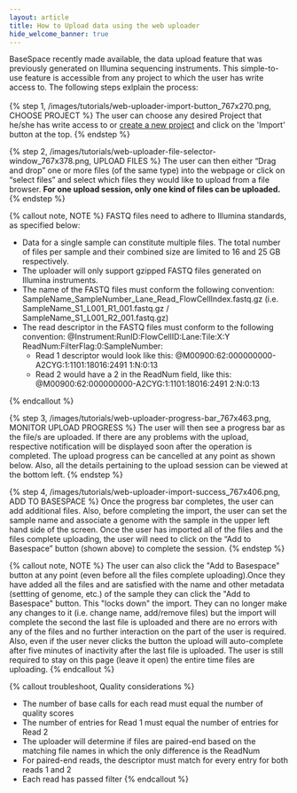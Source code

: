 ```yaml
---
layout: article
title: How to Upload data using the web uploader
hide_welcome_banner: true
---
```


BaseSpace recently made available, the data upload feature that was previously generated on Illumina sequencing instruments. This simple-to-use feature is accessible from any project to which the user has write access to. The following steps exlplain the process:
<br />
<br />
{% step 1, /images/tutorials/web-uploader-import-button_767x270.png, CHOOSE PROJECT %}
The user can choose any desired Project that he/she has write access to or [create a new project](/tutorials/create-a-new-project) and click on the 'Import' button at the top.
{% endstep %}  

{% step 2, /images/tutorials/web-uploader-file-selector-window_767x378.png, UPLOAD FILES %}
The user can then either “Drag and drop” one or more files (of the same type) into the webpage or click on “select files” and select which files they would like to upload from a file browser. **For one upload session, only one kind of files can be uploaded.**
{% endstep %}

{% callout note, NOTE %}
FASTQ files need to adhere to Illumina standards, as specified below:

 - Data for a single sample can constitute multiple files. The total number of files per sample and their combined size are limited to 16 and 25 GB respectively.
 - The uploader will only support gzipped FASTQ files generated on Illumina instruments.
 - The name of the FASTQ files must conform the following convention:
	 SampleName_SampleNumber_Lane_Read_FlowCellIndex.fastq.gz 
	 (i.e. SampleName_S1_L001_R1_001.fastq.gz / SampleName_S1_L001_R2_001.fastq.gz)
 - The read descriptor in the FASTQ files must conform to the following convention:
	@Instrument:RunID:FlowCellID:Lane:Tile:X:Y ReadNum:FilterFlag:0:SampleNumber:
	- Read 1 descriptor would look like this:
	    	@M00900:62:000000000-A2CYG:1:1101:18016:2491 1:N:0:13
	- Read 2 would have a 2 in the ReadNum field, like this:
	    	@M00900:62:000000000-A2CYG:1:1101:18016:2491 2:N:0:13

{% endcallout %}

{% step 3, /images/tutorials/web-uploader-progress-bar_767x463.png, MONITOR UPLOAD PROGRESS %}
The user will then see a progress bar as the file/s are uploaded. If there are any problems with the upload, respective notification will be displayed soon after the operation is completed. The upload progress can be cancelled at any point as shown below. Also, all the details pertaining to the upload session can be viewed at the bottom left.
{% endstep %}  

{% step 4, /images/tutorials/web-uploader-import-success_767x406.png, ADD TO BASESPACE %}
Once the progress bar completes, the user can add additional files. Also, before completing the import, the user can set the sample name and associate a genome with the sample in the upper left hand side of the screen. Once the user has imported all of the files and the files complete uploading, the user will need to click on the  “Add to Basespace” button (shown above) to complete the session.
{% endstep %}  

{% callout note, NOTE %}
   The user can also click the "Add to Basespace" button at any point (even before all the files complete uploading).Once they have added all the files and are satisfied with the name and other metadata (settting of genome, etc.) of the sample they can click the "Add to Basespace" button. This "locks down" the import. They can no longer make any changes to it (i.e. change name, add/remove files) but the import will complete the second the last file is uploaded and there are no errors with any of the files and no further interaction on the part of the user is required. Also, even if the user never clicks the button the upload will auto-complete after five minutes of inactivity after the last file is uploaded.
The user is still required to stay on this page (leave it open) the entire time files are uploading.
{% endcallout %}


{% callout troubleshoot, Quality considerations %}
- The number of base calls for each read must equal the number of quality scores
- The number of entries for Read 1 must equal the number of entries for Read 2
- The uploader will determine if files are paired-end based on the matching file names in which the only difference is the ReadNum
- For paired-end reads, the descriptor must match for every entry for both reads 1 and 2
- Each read has passed filter
{% endcallout %}
